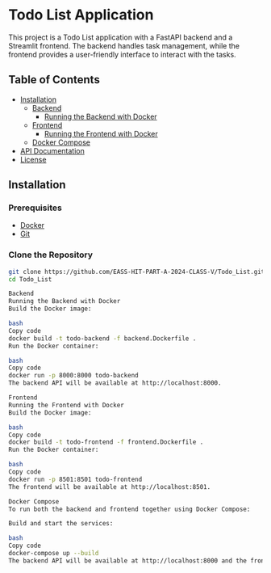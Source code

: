 # Todo List Application

This project is a Todo List application with a FastAPI backend and a Streamlit frontend. The backend handles task management, while the frontend provides a user-friendly interface to interact with the tasks.

## Table of Contents
- [Installation](#installation)
  - [Backend](#backend)
    - [Running the Backend with Docker](#running-the-backend-with-docker)
  - [Frontend](#frontend)
    - [Running the Frontend with Docker](#running-the-frontend-with-docker)
  - [Docker Compose](#docker-compose)
- [API Documentation](#api-documentation)
- [License](#license)

## Installation

### Prerequisites
- [Docker](https://www.docker.com/products/docker-desktop)
- [Git](https://git-scm.com/)

### Clone the Repository
```bash
git clone https://github.com/EASS-HIT-PART-A-2024-CLASS-V/Todo_List.git
cd Todo_List

Backend
Running the Backend with Docker
Build the Docker image:

bash
Copy code
docker build -t todo-backend -f backend.Dockerfile .
Run the Docker container:

bash
Copy code
docker run -p 8000:8000 todo-backend
The backend API will be available at http://localhost:8000.

Frontend
Running the Frontend with Docker
Build the Docker image:

bash
Copy code
docker build -t todo-frontend -f frontend.Dockerfile .
Run the Docker container:

bash
Copy code
docker run -p 8501:8501 todo-frontend
The frontend will be available at http://localhost:8501.

Docker Compose
To run both the backend and frontend together using Docker Compose:

Build and start the services:

bash
Copy code
docker-compose up --build
The backend API will be available at http://localhost:8000 and the frontend will be available at http://localhost:8501.
